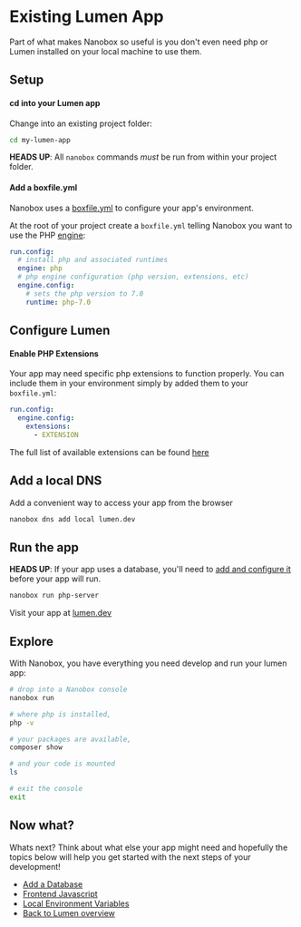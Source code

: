 # Existing Lumen App
Part of what makes Nanobox so useful is you don't even need php or Lumen installed on your local machine to use them.

## Setup

#### cd into your Lumen app
Change into an existing project folder:

```bash
cd my-lumen-app
```

**HEADS UP**: All `nanobox` commands *must* be run from within your project folder.

#### Add a boxfile.yml
Nanobox uses a <a href="https://docs.nanobox.io/boxfile/" target="\_blank">boxfile.yml</a> to configure your app's environment.

At the root of your project create a `boxfile.yml` telling Nanobox you want to use the PHP <a href="https://docs.nanobox.io/engines/" target="\_blank">engine</a>:

```yaml
run.config:
  # install php and associated runtimes
  engine: php
  # php engine configuration (php version, extensions, etc)
  engine.config:
    # sets the php version to 7.0
    runtime: php-7.0
```

## Configure Lumen

#### Enable PHP Extensions
Your app may need specific php extensions to function properly. You can include them in your environment simply by added them to your `boxfile.yml`:

```yaml
run.config:
  engine.config:
    extensions:
      - EXTENSION
```

The full list of available extensions can be found [here](/php/lumen/php-extensions)

## Add a local DNS
Add a convenient way to access your app from the browser

```bash
nanobox dns add local lumen.dev
```

## Run the app

**HEADS UP**: If your app uses a database, you'll need to [add and configure it](/php/lumen/add-a-database) before your app will run.

```bash
nanobox run php-server
```

Visit your app at <a href="http://lumen.dev" target="\_blank">lumen.dev</a>

## Explore
With Nanobox, you have everything you need develop and run your lumen app:

```bash
# drop into a Nanobox console
nanobox run

# where php is installed,
php -v

# your packages are available,
composer show

# and your code is mounted
ls

# exit the console
exit
```

## Now what?
Whats next? Think about what else your app might need and hopefully the topics below will help you get started with the next steps of your development!

* [Add a Database](/php/lumen/add-a-database)
* [Frontend Javascript](/php/lumen/frontend-javascript)
* [Local Environment Variables](/php/lumen/local-evars)
* [Back to Lumen overview](/php/lumen)

